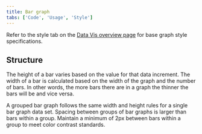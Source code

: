 ```yaml
---
title: Bar graph
tabs: ['Code', 'Usage', 'Style']
---
```


Refer to the style tab on the
[Data Vis overview page](/data-visualization/overview/style) for base graph
style specifications.

## Structure

The height of a bar varies based on the value for that data increment. The width
of a bar is calculated based on the width of the graph and the number of bars.
In other words, the more bars there are in a graph the thinner the bars will be
and vice versa.

A grouped bar graph follows the same width and height rules for a single bar
graph data set. Spacing between groups of bar graphs is larger than bars within
a group. Maintain a minimum of 2px between bars within a group to meet color
contrast standards.
